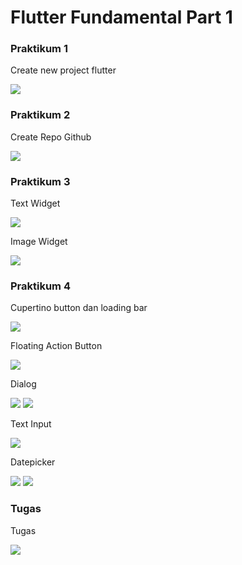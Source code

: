 # Flutter Fundamental Part 1
### Praktikum 1

Create new project flutter

![](image/prak1.JPG)

### Praktikum 2

Create Repo Github

![](image/prak2.JPG)

### Praktikum 3

Text Widget

![](image/prak3_1.JPG)

Image Widget

![](image/prak3_2.JPG)

### Praktikum 4

Cupertino button dan loading bar

![](image/prak4_cupper.JPG)

Floating Action Button

![](image/prak4_fab.JPG)

Dialog

![](image/prak4_1.JPG)
![](image/prak4_2.JPG)

Text Input

![](image/prak4_3.JPG)

Datepicker

![](image/prak4_4.JPG)
![](image/prak4_5.JPG)

### Tugas

Tugas

![](image/tugas1.JPG)
